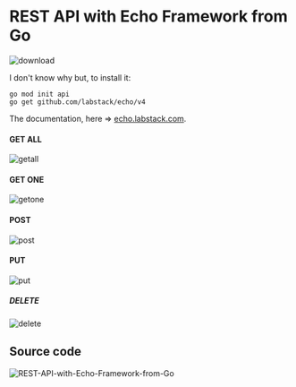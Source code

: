 # REST API with Echo Framework from Go

<img src="https://i.ibb.co/f1Z2Tw6/download.png" alt="download">

I don't know why but, to install it:
```
go mod init api
go get github.com/labstack/echo/v4
```
The documentation, here => <a href="https://echo.labstack.com/guide/">echo.labstack.com</a>.

#### GET ALL
<img src="https://i.ibb.co/xL2Px3m/getall.png" alt="getall">

#### GET ONE
<img src="https://i.ibb.co/hgZJgk3/getone.png" alt="getone">

#### POST
<img src="https://i.ibb.co/v4k3PQX/post.png" alt="post">

#### PUT
<img src="https://i.ibb.co/LCsGWR1/put.png" alt="put">

##### DELETE
<img src="https://i.ibb.co/cJWHS1b/delete.png" alt="delete">

## Source code

<img src="https://i.ibb.co/k6qQY2w/REST-API-with-Echo-Framework-from-Go.png" alt="REST-API-with-Echo-Framework-from-Go">
